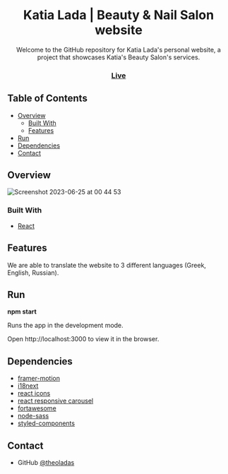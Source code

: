<h1 align="center">Katia Lada | Beauty & Nail Salon website</h1>

<div align="center">
Welcome to the GitHub repository for Katia Lada's personal website, a project that showcases Katia's Beauty Salon's services.
</div>

<div align="center">
  <h3>
    <a href="https://theoladas.github.io/katia/">
      Live
    </a>
  </h3>
</div>

<!-- TABLE OF CONTENTS -->

## Table of Contents

- [Overview](#overview)
  - [Built With](#built-with)
  - [Features](#features)
- [Run](#run)
- [Dependencies](#dependencies)
- [Contact](#contact)

<!-- OVERVIEW -->

## Overview
![Screenshot 2023-06-25 at 00 44 53](https://github.com/theoladas/katia-lada/assets/67963370/c8a2f995-e5fe-48c2-8fe5-6610f5b2a446)


### Built With

- [React](https://react.dev)

## Features

We are able to translate the website to 3 different languages (Greek, English, Russian). 

## Run

<strong>npm start</strong>

Runs the app in the development mode.

Open http://localhost:3000 to view it in the browser.

## Dependencies

- [framer-motion](https://www.framer.com/motion/)
- [i18next](https://react.i18next.com)
- [react icons](https://react-icons.github.io/react-icons/)
- [react responsive carousel](https://react-responsive-carousel.js.org)
- [fortawesome](https://www.npmjs.com/package/@fortawesome/react-fontawesome)
- [node-sass](https://www.npmjs.com/package/node-sass)
- [styled-components](https://styled-components.com)

## Contact

- GitHub [@theoladas](https://github.com/theoladas)
